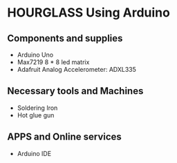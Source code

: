 # HOURGLASS Using Arduino

## Components and supplies

 - Arduino Uno
 - Max7219 8 * 8 led matrix
 - Adafruit Analog Accelerometer: ADXL335

## Necessary tools and Machines

 - Soldering Iron
 - Hot glue gun

## APPS and Online services

 - Arduino IDE
